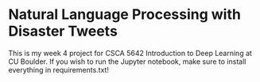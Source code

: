 # Natural Language Processing with Disaster Tweets

This is my week 4 project for CSCA 5642 Introduction to Deep Learning at CU Boulder. If you wish to run the Jupyter notebook, make sure to install everything in requirements.txt!

